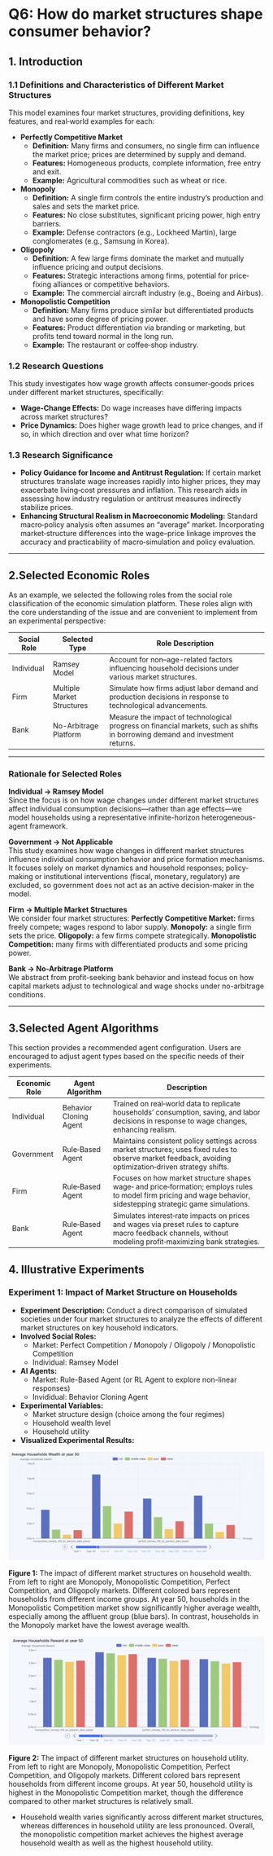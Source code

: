 # Q6: How do market structures shape consumer behavior?

## 1. Introduction

### 1.1 Definitions and Characteristics of Different Market Structures

This model examines four market structures, providing definitions, key features, and real‐world examples for each:

* **Perfectly Competitive Market**
  * **Definition:** Many firms and consumers, no single firm can influence the market price; prices are determined by supply and demand.
  * **Features:** Homogeneous products, complete information, free entry and exit.
  * **Example:** Agricultural commodities such as wheat or rice.
* **Monopoly**
  * **Definition:** A single firm controls the entire industry’s production and sales and sets the market price.
  * **Features:** No close substitutes, significant pricing power, high entry barriers.
  * **Example:** Defense contractors (e.g., Lockheed Martin), large conglomerates (e.g., Samsung in Korea).
* **Oligopoly**
  * **Definition:** A few large firms dominate the market and mutually influence pricing and output decisions.
  * **Features:** Strategic interactions among firms, potential for price‐fixing alliances or competitive behaviors.
  * **Example:** The commercial aircraft industry (e.g., Boeing and Airbus).
* **Monopolistic Competition**
  * **Definition:** Many firms produce similar but differentiated products and have some degree of pricing power.
  * **Features:** Product differentiation via branding or marketing, but profits tend toward normal in the long run.
  * **Example:** The restaurant or coffee‐shop industry.

### 1.2 Research Questions

This study investigates how wage growth affects consumer‐goods prices under different market structures, specifically:

* **Wage‐Change Effects:** Do wage increases have differing impacts across market structures?
* **Price Dynamics:** Does higher wage growth lead to price changes, and if so, in which direction and over what time horizon?

### 1.3 Research Significance

* **Policy Guidance for Income and Antitrust Regulation:** If certain market structures translate wage increases rapidly into higher prices, they may exacerbate living‐cost pressures and inflation. This research aids in assessing how industry regulation or antitrust measures indirectly stabilize prices.
* **Enhancing Structural Realism in Macroeconomic Modeling:** Standard macro‐policy analysis often assumes an “average” market. Incorporating market‐structure differences into the wage–price linkage improves the accuracy and practicability of macro‐simulation and policy evaluation.

---

## **2.Selected Economic Roles**

As an example, we selected the following roles from the social role classification of the economic simulation platform. These roles align with the core understanding of the issue and are convenient to implement from an experimental perspective:

| Social Role            | Selected Type                            | Role Description                                                                                                              |
| ------------------------ | ------------------------------------------ | ------------------------------------------------------------------------------------------------------------------------------- |
| Individual             | Ramsey Model                             | Account for non–age-related factors influencing household decisions under various market structures.                         |
| Firm                 | Multiple Market Structures               | Simulate how firms adjust labor demand and production decisions in response to technological advancements.                    |
| Bank | No-Arbitrage Platform | Measure the impact of technological progress on financial markets, such as shifts in borrowing demand and investment returns. |

---

### Rationale for Selected Roles

**Individual → Ramsey Model**  
Since the focus is on how wage changes under different market structures affect individual consumption decisions—rather than age effects—we model households using a representative infinite-horizon heterogeneous-agent framework.

**Government → Not Applicable**  
This study examines how wage changes in different market structures influence individual consumption behavior and price formation mechanisms. It focuses solely on market dynamics and household responses; policy‐making or institutional interventions (fiscal, monetary, regulatory) are excluded, so government does not act as an active decision-maker in the model.

**Firm → Multiple Market Structures**  
We consider four market structures:
**Perfectly Competitive Market:** firms freely compete; wages respond to labor supply.
**Monopoly:** a single firm sets the price.
**Oligopoly:** a few firms compete strategically.
**Monopolistic Competition:** many firms with differentiated products and some pricing power.

**Bank → No-Arbitrage Platform**  
We abstract from profit-seeking bank behavior and instead focus on how capital markets adjust to technological and wage shocks under no-arbitrage conditions.

---

## **3.Selected Agent Algorithms**

This section provides a recommended agent configuration. Users are encouraged to adjust agent types based on the specific needs of their experiments.

| Economic Role | Agent Algorithm        | Description                                                  |
| ------------- | ---------------------- | ------------------------------------------------------------ |
| Individual             | Behavior Cloning Agent | Trained on real‐world data to replicate households’ consumption, saving, and labor decisions in response to wage changes, enhancing realism.                      |
| Government             | Rule‐Based Agent      | Maintains consistent policy settings across market structures; uses fixed rules to observe market feedback, avoiding optimization‐driven strategy shifts.          |
| Firm                 | Rule‐Based Agent      | Focuses on how market structure shapes wage‐ and price‐formation; employs rules to model firm pricing and wage behavior, sidestepping strategic game simulations. |
| Bank | Rule‐Based Agent      | Simulates interest‐rate impacts on prices and wages via preset rules to capture macro feedback channels, without modeling profit‐maximizing bank strategies.      |


## 4. Illustrative Experiments

### Experiment 1: Impact of Market Structure on Households

* **Experiment Description:**  Conduct a direct comparison of simulated societies under four market structures to analyze the effects of different market structures on key household indicators.
* **Involved Social Roles:**
  * Market: Perfect Competition / Monopoly / Oligopoly / Monopolistic Competition
  * Individual: Ramsey Model
* **AI**​**​ Agents:**
  * Market: Rule-Based Agent (or RL Agent to explore non-linear responses)
  * Invididual: Behavior Cloning Agent
* **Experimental Variables:**
  * Market structure design (choice among the four regimes)
  * Household wealth level
  * Household utility
* **Visualized Experimental Results:**

![Individual Q6 P1](../img/Individual%20Q6%20P1.png)

**Figure 1:** The impact of different market structures on household wealth. From left to right are Monopoly, Monopolistic Competition, Perfect Competition, and Oligopoly markets. Different colored bars represent households from different income groups. At year 50, households in the Monopolistic Competition market show significantly higher average wealth, especially among the affluent group (blue bars). In contrast, households in the Monopoly market have the lowest average wealth.

![Individual Q6 P2](../img/Individual%20Q6%20P2.png)

**Figure 2:** The impact of different market structures on household utility. From left to right are Monopoly, Monopolistic Competition, Perfect Competition, and Oligopoly markets. Different colored bars represent households from different income groups. At year 50, household utility is highest in the Monopolistic Competition market, though the difference compared to other market structures is relatively small.

* Household wealth varies significantly across different market structures, whereas differences in household utility are less pronounced. Overall, the monopolistic competition market achieves the highest average household wealth as well as the highest household utility.

